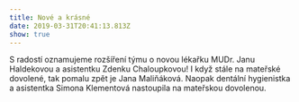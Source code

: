 ```yaml
---
title: Nové a krásné
date: 2019-03-31T20:41:13.813Z
show: true
---
```

S radostí oznamujeme rozšíření týmu o novou lékařku MUDr. Janu Haldekovou a asistentku Zdenku Chaloupkovou! I když stále na mateřské dovolené, tak pomalu zpět je Jana Maliňáková. Naopak dentální hygienistka a asistentka Simona Klementová nastoupila na mateřskou dovolenou.
